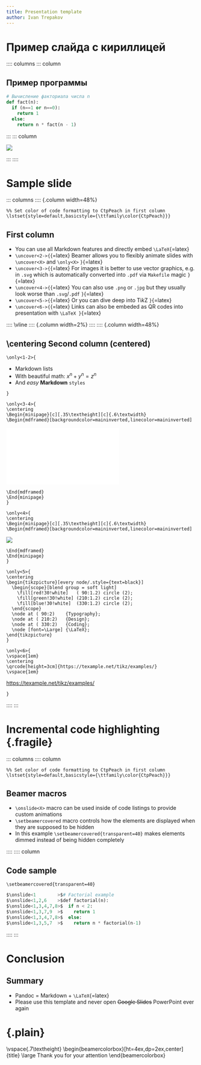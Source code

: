 ```yaml
---
title: Presentation template
author: Ivan Trepakov
---
```


# Пример слайда с кириллицей

:::: columns
::: column

## Пример программы

```python
# Вычисление факториала числа n
def fact(n):
  if (n==1 or n==0):
    return 1
  else:
    return n * fact(n - 1)
```

:::
::: column

![](tikz/sample/Example.svg)

:::
::::

# Sample slide

::: columns
:::: {.column width=48%}

```{=latex}
%% Set color of code formatting to CtpPeach in first column
\lstset{style=default,basicstyle={\ttfamily\color{CtpPeach}}}
```

## First column

- You can use all Markdown features and directly embed `\LaTeX`{=latex}
- `\uncover<2->{`{=latex} Beamer allows you to flexibly animate slides with `\uncover<X>` and `\only<X>` `}`{=latex}
- `\uncover<3->{`{=latex} For images it is better to use vector graphics, e.g. in `.svg` which is automatically converted into `.pdf` via `Makefile` magic `}`{=latex}
- `\uncover<4->{`{=latex} You can also use `.png` or `.jpg` but they usually look worse than `.svg`/`.pdf` `}`{=latex}
- `\uncover<5->{`{=latex} Or you can dive deep into Ti*k*Z `}`{=latex}
- `\uncover<6->{`{=latex} Links can also be embeded as QR codes into presentation with `\LaTeX }`{=latex}

::::
\vline
:::: {.column width=2%}
::::
:::: {.column width=48%}

## \centering Second column (centered)

```{=latex}
\only<1-2>{
```
- Markdown lists
- With beautiful math: $x^n + y^n = z^n$
- And *easy* **Markdown** `styles`
```{=latex}
}
```

```{=latex}
\only<3-4>{
\centering
\Begin{minipage}[c][.35\textheight][c]{.6\textwidth}
\Begin{mdframed}[backgroundcolor=maininverted,linecolor=maininverted]
```
![](images/sample/Markdown-mark.pdf)

<!-- Without minipage could be simply this:
![](images/sample/Markdown-mark.pdf){ width=60% }
-->
```{=latex}
\End{mdframed}
\End{minipage}
}
```

```{=latex}
\only<4>{
\centering
\Begin{minipage}[c][.35\textheight][c]{.6\textwidth}
\Begin{mdframed}[backgroundcolor=maininverted,linecolor=maininverted]
```
![](images/sample/Markdown-mark.svg.png)

<!-- Without minipage could be simply this:
![](images/sample/Markdown-mark.svg.png){ width=60% }
-->
```{=latex}
\End{mdframed}
\End{minipage}
}
```

```{=latex}
\only<5>{
\centering
\begin{tikzpicture}[every node/.style={text=black}]
  \begin{scope}[blend group = soft light]
    \fill[red!30!white]   ( 90:1.2) circle (2);
    \fill[green!30!white] (210:1.2) circle (2);
    \fill[blue!30!white]  (330:1.2) circle (2);
  \end{scope}
  \node at ( 90:2)    {Typography};
  \node at ( 210:2)   {Design};
  \node at ( 330:2)   {Coding};
  \node [font=\Large] {\LaTeX};
\end{tikzpicture}
}
```

```{=latex}
\only<6>{
\vspace{1em}
\centering
\qrcode[height=3cm]{https://texample.net/tikz/examples/}
\vspace{1em}
```
<https://texample.net/tikz/examples/>

```{=latex}
}
```


::::
:::

# Incremental code highlighting {.fragile}

::: columns
:::: column

```{=latex}
%% Set color of code formatting to CtpPeach in first column
\lstset{style=default,basicstyle={\ttfamily\color{CtpPeach}}}
```

## Beamer macros

- `\onslide<X>` macro can be used inside of code listings
  to provide custom animations
- `\setbeamercovered` macro controls how the elements are displayed
  when they are supposed to be hidden
- In this example `\setbeamercovered{transparent=40}` makes elements
  dimmed instead of being hidden completely

::::
:::: column

## Code sample

```{=latex}
\setbeamercovered{transparent=40}
```

```python
$\onslide<1        >$# Factorial example
$\onslide<1,2,6    >$def factorial(n):
$\onslide<1,3,4,7,8>$  if n < 2:
$\onslide<1,3,7,9  >$    return 1
$\onslide<1,3,4,7,8>$  else:
$\onslide<1,3,5,7  >$    return n * factorial(n-1)
```

::::
:::

# Conclusion

## Summary

- Pandoc = Markdown + `\LaTeX`{=latex}
- Please use this template and never open ~~Google Slides~~ PowerPoint ever again

# {.plain}

\vspace{.7\textheight}
\begin{beamercolorbox}[ht=4ex,dp=2ex,center]{title}
\large Thank you for your attention
\end{beamercolorbox}

